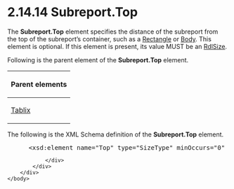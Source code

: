 <html dir="LTR" xmlns:mshelp="http://msdn.microsoft.com/mshelp" xmlns:ddue="http://ddue.schemas.microsoft.com/authoring/2003/5" xmlns:xlink="http://www.w3.org/1999/xlink" xmlns:tool="http://www.microsoft.com/tooltip">
    <head>
        <meta http-equiv="Content-Type" content="text/html; CHARSET=utf-8"></meta>
        <meta name="save" content="history"></meta>
        <title>2.14.14 Subreport.Top</title>
        <xml>
            <mshelp:toctitle title="2.14.14 Subreport.Top"></mshelp:toctitle>
            <mshelp:rltitle title="[MS-RDL]: Subreport.Top"></mshelp:rltitle>
            <mshelp:keyword index="A" term="87229c86-419f-4c00-93df-a1adc3bcb373"></mshelp:keyword>
            <mshelp:attr name="DCSext.ContentType" value="open specification"></mshelp:attr>
            <mshelp:attr name="AssetID" value="87229c86-419f-4c00-93df-a1adc3bcb373"></mshelp:attr>
            <mshelp:attr name="TopicType" value="kbRef"></mshelp:attr>
            <mshelp:attr name="DCSext.Title" value="[MS-RDL]: Subreport.Top" />
        </xml>
    </head>
    <body>
        <div id="header">
            <h1 class="heading">2.14.14 Subreport.Top</h1>
        </div>
        <div id="mainSection">
            <div id="mainBody">
                <div id="allHistory" class="saveHistory"></div>
                <div id="sectionSection0" class="section" name="collapseableSection">
                    

<p>The <b>Subreport.Top</b> element specifies the distance of
the subreport from the top of the subreport’s container, such as a <a href="e36a41ea-aeaf-45cc-969e-8ab1e380882c.html">Rectangle</a> or <a href="6bf4e125-fdfd-4d04-88aa-c4395ba8a252.html">Body</a>. This element is
optional. If this element is present, its value MUST be an <a href="b40c092e-4fe5-4f7b-a0bf-c98df1361c90.html">RdlSize</a>. </p>

<p>Following is the parent element of the <b>Subreport.Top</b>
element.</p>

<table>
 <thead>
  <tr>
   <th>
   <p>Parent elements</p>
   </th>
  </tr>
 </thead>
 <tr>
  <td>
  <p><a href="e42fb86e-799a-4202-8845-ac38831efccb.html">Tablix</a></p>
  </td>
 </tr>
</table>

<p>The following is the XML Schema definition of the <b>Subreport.Top</b>
element.</p>

<dl>
<dd>
<div><pre> &lt;xsd:element name=&quot;Top&quot; type=&quot;SizeType&quot; minOccurs=&quot;0&quot; /&gt;
</pre></div>
</dd></dl>


                </div>
            </div>
        </div>
    </body>
</html>